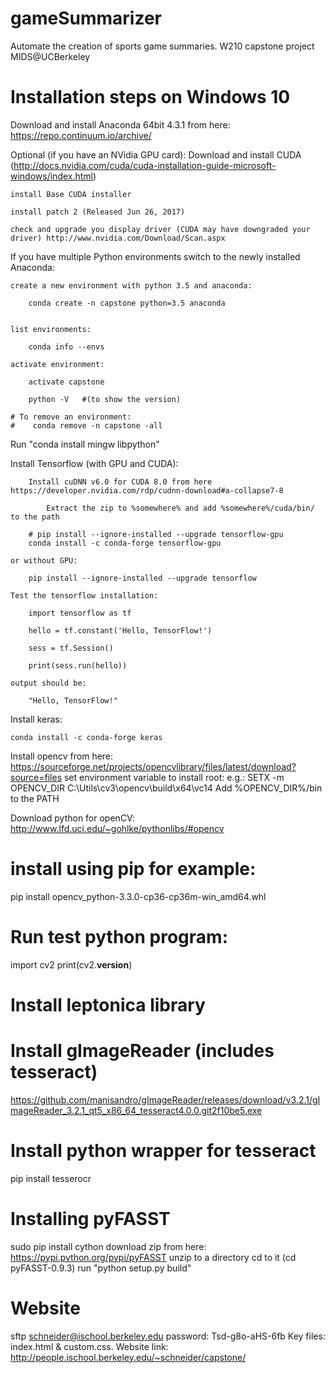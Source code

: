 # gameSummarizer
Automate the creation of sports game summaries. W210 capstone project MIDS@UCBerkeley

# Installation steps on Windows 10
Download and install Anaconda 64bit 4.3.1 from here: https://repo.continuum.io/archive/

Optional (if you have an NVidia GPU card): Download and install CUDA (http://docs.nvidia.com/cuda/cuda-installation-guide-microsoft-windows/index.html)

    install Base CUDA installer

    install patch 2 (Released Jun 26, 2017)

    check and upgrade you display driver (CUDA may have downgraded your driver) http://www.nvidia.com/Download/Scan.aspx

If you have multiple Python environments switch to the newly installed Anaconda:

    create a new environment with python 3.5 and anaconda: 

        conda create -n capstone python=3.5 anaconda


    list environments:

        conda info --envs

    activate environment:

        activate capstone

        python -V   #(to show the version)    
    
    # To remove an environment:
    #    conda remove -n capstone -all

Run "conda install mingw libpython"

Install Tensorflow (with GPU and CUDA):

        Install cuDNN v6.0 for CUDA 8.0 from here https://developer.nvidia.com/rdp/cudnn-download#a-collapse7-8

            Extract the zip to %somewhere% and add %somewhere%/cuda/bin/ to the path

        # pip install --ignore-installed --upgrade tensorflow-gpu
        conda install -c conda-forge tensorflow-gpu

    or without GPU:

        pip install --ignore-installed --upgrade tensorflow

    Test the tensorflow installation:

        import tensorflow as tf

        hello = tf.constant('Hello, TensorFlow!')

        sess = tf.Session()

        print(sess.run(hello))

    output should be:

        "Hello, TensorFlow!"

Install keras:

    conda install -c conda-forge keras

Install opencv from here:
https://sourceforge.net/projects/opencvlibrary/files/latest/download?source=files
set environment variable to install root: e.g.: 
SETX -m OPENCV_DIR C:\Utils\cv3\opencv\build\x64\vc14
Add %OPENCV_DIR%/bin to the PATH

Download python for openCV:
http://www.lfd.uci.edu/~gohlke/pythonlibs/#opencv
# install using pip for example:
pip install opencv_python-3.3.0-cp36-cp36m-win_amd64.whl   

# Run test python program:
import cv2
print(cv2.__version__)

# Install leptonica library
# Install gImageReader  (includes tesseract)
https://github.com/manisandro/gImageReader/releases/download/v3.2.1/gImageReader_3.2.1_qt5_x86_64_tesseract4.0.0.git2f10be5.exe
# Install python wrapper for tesseract
pip install tesserocr


# Installing pyFASST
sudo pip install cython
download zip from here: https://pypi.python.org/pypi/pyFASST
unzip to a directory
cd to it (cd pyFASST-0.9.3)
run "python setup.py build"

# Website
sftp schneider@ischool.berkeley.edu
password: Tsd-g8o-aHS-6fb
Key files: index.html & custom.css.
Website link: http://people.ischool.berkeley.edu/~schneider/capstone/

